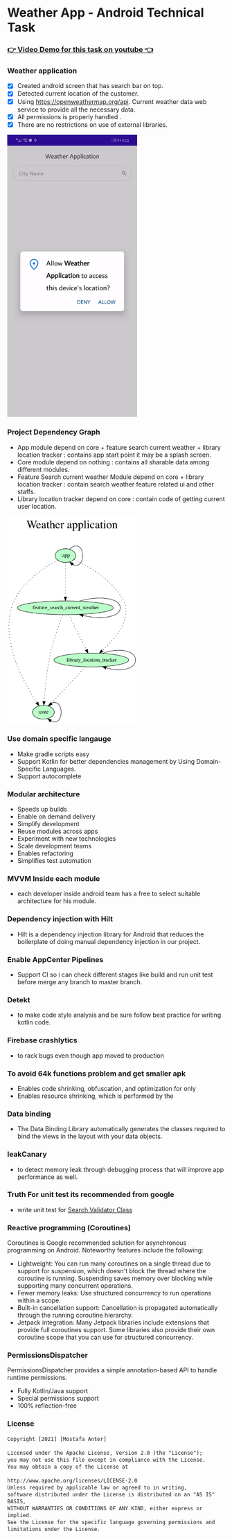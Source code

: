 # Weather App - Android Technical Task #

### [👉 Video Demo for this task on youtube 👈](https://youtu.be/S6ppgoK1-rM)

### Weather application
- [x] Created android screen that has search bar on top.
- [x] Detected current location of the customer.
- [x] Using https://openweathermap.org/api. Current weather data web service to provide all the necessary data.
- [x] All permissions is properly handled .
- [x] There are no restrictions on use of external libraries.

 <img src="https://raw.githubusercontent.com/MostafaAnter/Weather_application/master/weather_gif_file.gif" width="300">

### Project Dependency Graph ###
- App module
  depend on core + feature search current weather + library location tracker : contains app start point it may be a splash screen.
- Core module
  depend on nothing  : contains all sharable data among different modules.
- Feature Search current weather Module
  depend on core + library location tracker : contain search weather feature related ui and other staffs.
- Library location tracker
  depend on core : contain code of getting current user location.

<img src="https://raw.githubusercontent.com/MostafaAnter/Weather_application/master/project.dot.png" width="300">

### Use domain specific langauge ###
- Make gradle scripts easy
- Support Kotlin for better dependencies management by Using Domain-Specific Languages.
- Support autocomplete

### Modular architecture ###
- Speeds up builds
- Enable on demand delivery
- Simplify development
- Reuse modules across apps
- Experiment with new technologies
- Scale development teams
- Enables refactoring
- Simplifies test automation

### MVVM Inside each module
- each developer inside android team has a free to select suitable architecture for his module.

### Dependency injection with Hilt ###
- Hilt is a dependency injection library for Android that reduces the boilerplate of doing manual dependency injection in our project.

### Enable AppCenter Pipelines ###
- Support CI so i can check different stages like build and run unit test
  before merge any branch to master branch.

### Detekt ###
- to make code style analysis and be sure follow best practice for writing kotlin code.

### Firebase crashlytics ###
- to rack bugs even though app moved to production

### To avoid 64k functions problem and get smaller apk ###
- Enables code shrinking, obfuscation, and optimization for only
- Enables resource shrinking, which is performed by the

### Data binding
- The Data Binding Library automatically generates the classes required to bind the views in the layout with your data objects.

### leakCanary
- to detect memory leak through debugging process that will improve app performance as well.

### Truth For unit test its recommended from google
- write unit test for [Search Validator Class](https://github.com/MostafaAnter/Weather_application/blob/master/feature_search_current_weather/src/test/java/app/anter/feature_search_current_weather/ui/usecase/SearchValidatorTest.kt)

### Reactive programming (Coroutines)
Coroutines is Google recommended solution for asynchronous programming on Android. Noteworthy features include the following:

- Lightweight: You can run many coroutines on a single thread due to support for suspension, which doesn't block the thread where the coroutine is running. Suspending saves memory over blocking while supporting many concurrent operations.
- Fewer memory leaks: Use structured concurrency to run operations within a scope.
- Built-in cancellation support: Cancellation is propagated automatically through the running coroutine hierarchy.
- Jetpack integration: Many Jetpack libraries include extensions that provide full coroutines support. Some libraries also provide their own coroutine scope that you can use for structured concurrency.

### PermissionsDispatcher ###
PermissionsDispatcher provides a simple annotation-based API to handle runtime permissions.
- Fully Kotlin/Java support
- Special permissions support
- 100% reflection-free


### License
    Copyright [2021] [Mostafa Anter]

    Licensed under the Apache License, Version 2.0 (the "License");
    you may not use this file except in compliance with the License.
    You may obtain a copy of the License at

    http://www.apache.org/licenses/LICENSE-2.0
    Unless required by applicable law or agreed to in writing,
    software distributed under the License is distributed on an "AS IS" BASIS,
    WITHOUT WARRANTIES OR CONDITIONS OF ANY KIND, either express or implied. 
    See the License for the specific language governing permissions and limitations under the License.

